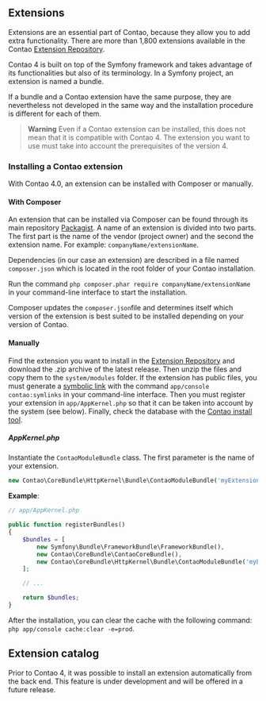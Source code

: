 ## Extensions

Extensions are an essential part of Contao, because they allow you to add extra
functionality. There are more than 1,800 extensions available in the Contao
[Extension Repository][1].

Contao 4 is built on top of the Symfony framework and takes advantage of its
functionalities but also of its terminology. In a Symfony project, an extension
is named a bundle.

If a bundle and a Contao extension have the same purpose, they are nevertheless
not developed in the same way and the installation procedure is different for
each of them.

> **Warning** Even if a Contao extension can be installed, this does not mean
that it is compatible with Contao 4. The extension you want to use must take
into account the prerequisites of the version 4.


### Installing a Contao extension

With Contao 4.0, an extension can be installed with Composer or manually.


#### With Composer

An extension that can be installed via Composer can be found through its main
repository [Packagist][2]. A name of an extension is divided into two parts.
The first part is the name of the vendor (project owner) and the second the
extension name. For example: `companyName/extensionName`.

Dependencies (in our case an extension) are described in a file named
`composer.json` which is located in the root folder of your Contao installation.

Run the command `php composer.phar require companyName/extensionName` in your
command-line interface to start the installation.

Composer updates the `composer.json`file and determines itself which version of
the extension is best suited to be installed depending on your version of Contao.


#### Manually

Find the extension you want to install in the [Extension Repository][1] and
download the .zip archive of the latest release. Then unzip the files and copy
them to the `system/modules` folder. If the extension has public files, you must
generate a [symbolic link][3] with the command `app/console contao:symlinks` in
your command-line interface. Then you must register your extension in
`app/AppKernel.php` so that it can be taken into account by the system (see
below). Finally, check the database with the [Contao install tool][4].


##### AppKernel.php

Instantiate the `ContaoModuleBundle` class. The first parameter is the name of
your extension.

```php
new Contao\CoreBundle\HttpKernel\Bundle\ContaoModuleBundle('myExtensionName', $this->getRootDir()),
```

**Example**:

```php
// app/AppKernel.php

public function registerBundles()
{
    $bundles = [
        new Symfony\Bundle\FrameworkBundle\FrameworkBundle(),
        new Contao\CoreBundle\ContaoCoreBundle(),
        new Contao\CoreBundle\HttpKernel\Bundle\ContaoModuleBundle('myExtensionName', $this->getRootDir()),
    ];

    // ...

    return $bundles;
}
```

After the installation, you can clear the cache with the following command:
`php app/console cache:clear -e=prod`.


## Extension catalog

Prior to Contao 4, it was possible to install an extension automatically from
the back end. This feature is under development and will be offered in a future
release.


[1]: https://contao.org/en/extension-list.html
[2]: https://packagist.org
[3]: ../01-installation/installing-contao.md#symbolic-link
[4]: ../01-installation/installing-contao.md#the-contao-install-tool
